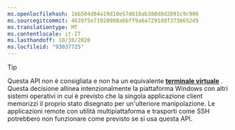 ```yaml
---
ms.openlocfilehash: 16b504d04a19d10e57d618ab380d8d2091c9c906
ms.sourcegitcommit: 463975e71920908a6bff9a6a7291ddf3736652d5
ms.translationtype: MT
ms.contentlocale: it-IT
ms.lasthandoff: 10/30/2020
ms.locfileid: "93037725"
---
```

> [!TIP]
> Questa API non è consigliata e non ha un equivalente **[terminale virtuale](../console-virtual-terminal-sequences.md)** . Questa decisione allinea intenzionalmente la piattaforma Windows con altri sistemi operativi in cui è previsto che la singola applicazione client memorizzi il proprio stato disegnato per un'ulteriore manipolazione. Le applicazioni remote con utilità multipiattaforma e trasporti come SSH potrebbero non funzionare come previsto se si usa questa API.
